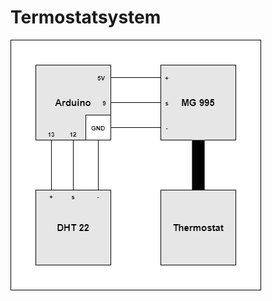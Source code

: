# Termostatsystem
![Kopplingsschema](https://github.com/TantDre/Termostatsystem/blob/master/Kopplingsschema.png?raw=true)
